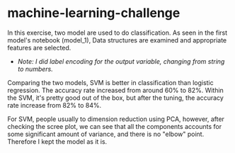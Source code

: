 # machine-learning-challenge

In this exercise, two model are used to do classification. As seen in the first model's notebook (model_1), Data structures are examined and appropriate features are selected. 
* *Note: I did label encoding for the output variable, changing from string to numbers.* 

Comparing the two models, SVM is better in classification than logistic regression. The accuracy rate increased from around 60% to 82%. Within the SVM, it's pretty good out of the box, but after the tuning, the accuracy rate increase from 82% to 84%. 

For SVM, people usually to dimension reduction using PCA, however, after checking the scree plot, we can see that all the components accounts for some significant amount of variance, and there is no "elbow" point. Therefore I kept the model as it is. 
